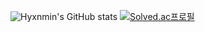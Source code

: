 ![Hyxnmin's GitHub stats](https://github-readme-stats.vercel.app/api?username=Hyxnmin&show_icons=true&theme=radical)
[![Solved.ac프로필](http://mazassumnida.wtf/api/v2/generate_badge?boj={handle})](https://solved.ac/{handle})

